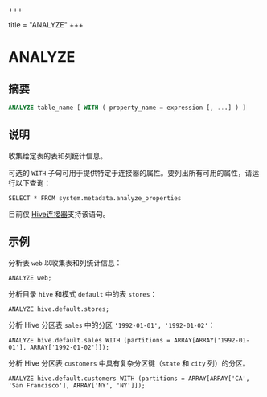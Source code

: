 +++

title = "ANALYZE"
+++

# ANALYZE

## 摘要

``` sql
ANALYZE table_name [ WITH ( property_name = expression [, ...] ) ]
```

## 说明

收集给定表的表和列统计信息。

可选的 `WITH` 子句可用于提供特定于连接器的属性。要列出所有可用的属性，请运行以下查询：

    SELECT * FROM system.metadata.analyze_properties

目前仅 [Hive连接器](../connector/hive.html)支持该语句。

## 示例

分析表 `web` 以收集表和列统计信息：

    ANALYZE web;

分析目录 `hive` 和模式 `default` 中的表 `stores`：

    ANALYZE hive.default.stores;

分析 Hive 分区表 `sales` 中的分区 `'1992-01-01', '1992-01-02'`：

    ANALYZE hive.default.sales WITH (partitions = ARRAY[ARRAY['1992-01-01'], ARRAY['1992-01-02']]);

分析 Hive 分区表 `customers` 中具有复杂分区键（`state` 和 `city` 列）的分区。

    ANALYZE hive.default.customers WITH (partitions = ARRAY[ARRAY['CA', 'San Francisco'], ARRAY['NY', 'NY']]);